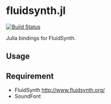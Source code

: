 # fluidsynth.jl

[![Build Status](https://travis-ci.com/yukota/FluidSynth.jl.svg?branch=master)](https://travis-ci.com/yukota/FluidSynth.jl)

Julia bindings for FluidSynth.

## Usage


## Requirement
* FluidSynth http://www.fluidsynth.org/
* SoundFont
